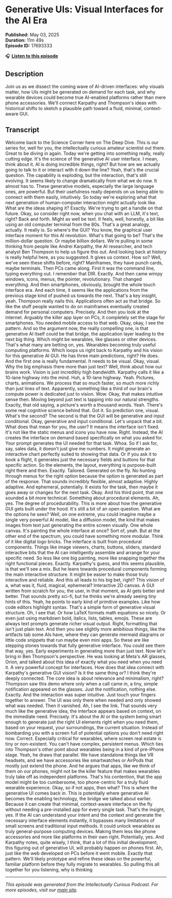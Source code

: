 # Generative UIs: Visual Interfaces for the AI Era

**Published:** May 03, 2025  
**Duration:** 11m 49s  
**Episode ID:** 17693333

🎧 **[Listen to this episode](https://intellectuallycurious.buzzsprout.com/2529712/episodes/17693333-generative-uis-visual-interfaces-for-the-ai-era)**

## Description

Join us as we dissect the coming wave of AI-driven interfaces: why visuals matter, how UIs might be generated on demand for each task, and why wearable devices could become true AI-enabled platforms rather than mere phone accessories. We'll connect Karpathy and Thompson's ideas with historical shifts to sketch a plausible path toward a fluid, minimal, context-aware GUI.

## Transcript

Welcome back to the Science Corner here on The Deep Dive. This is our series for, well for you, the intellectually curious amateur scientist out there. Great to be diving in again. Today we're getting into something really, really cutting edge. It's the science of the generative AI user interface. I mean, think about it. AI is doing incredible things, right? But how are we actually going to talk to it or interact with it down the line? Yeah, that's the crucial question. The capability is exploding, but the interaction, that's still evolving. It seems likely to change dramatically from what we do now. It almost has to. These generative models, especially the large language ones, are powerful. But their usefulness really depends on us being able to connect with them easily, intuitively. So today we're exploring what that next generation of human-computer interaction might actually look like. What are the ideas shaping it? Exactly. We're trying to get a handle on that future. Okay, so consider right now, when you chat with an LLM, it's text, right? Back and forth. Might as well be text. It feels, well, honestly, a bit like using an old computer terminal from the 80s. That's a great analogy, actually. It really is. So where's the GUI? You know, the graphical user interface moment for this AI revolution. What's that going to be? That's the million-dollar question. Or maybe billion dollars. We're pulling in some thinking from people like Andrei Karpathy, the AI researcher, and tech analyst Ben Thompson to help us figure this out. And looking back at history is really helpful here, as you suggested. It gives us context. How so? Well, we've seen these shifts before, right? Mainframes, they have punch cards, maybe terminals. Then PCs came along. First it was the command line, typing everything out. I remember that DIR. Exactly. And then came wimpy windows, icons, menus, the pointer, revolutionary. That changed everything. And then smartphones, obviously, brought the whole touch interface era. And each time, it seems like the applications from the previous stage kind of pushed us towards the next. That's a key insight, yeah. Thompson really nails this. Applications often act as that bridge. So like the stuff people wanted to do on mainframes eventually created demand for personal computers. Precisely. And then you look at the internet. Arguably the killer app layer on PCs, it completely set the stage for smartphones. You needed mobile access to that web. Okay, okay, I see the pattern. And so the argument now, the really compelling one, is that generative AI itself could be that bridge, the application layer leading to the next big thing. Which might be wearables, like glasses or other devices. That's what many are betting on, yes. Wearables becoming truly useful computing platforms. Which loops us right back to Karpathy and his vision for this generative AI GUI. He has three main predictions, right? He does. And the first one is really fundamental. It needs to be visual. Okay, visual. Why the big emphasis there more than just text? Well, think about how our brains work. Vision is just incredibly high bandwidth. Karpathy calls it like a 10-lane highway into the mind. Huh, a 10-lane highway. Yeah. Pictures, charts, animations. We process that so much faster, so much more richly than just lines of text. Apparently, something like a third of our brain's compute power is dedicated just to vision. Wow. Okay, that makes intuitive sense then. Moving beyond just text is tapping into our natural strengths. Exactly, that old saying, a picture's worth a thousand words. Yeah. There's some real cognitive science behind that. Got it. So prediction one, visual. What's the second? The second is that the GUI will be generative and input conditional. Okay, generative and input conditional. Let's unpack that a bit. What does that mean for you, the user? It means the interface isn't fixed. It's not like the static menus and icons you have now. Right. Instead, the AI creates the interface on demand based specifically on what you asked for. Your prompt generates the UI needed for that task. Whoa. So if I ask for, say, sales data, it doesn't just give me numbers. It might generate an interactive chart perfectly suited to showing that data. Or if you ask it to book a flight, it generates just the necessary fields and buttons for that specific action. So the elements, the layout, everything is purpose-built right there and then. Exactly. Tailored. Generated on the fly. No hunting through menus for the right option because the option is generated as part of the response. That sounds incredibly flexible, almost adaptive. Highly adaptive. And ephemeral, potentially. It exists for the task, then maybe it goes away or changes for the next task. Okay. And his third point, that one sounded a bit more technical. Something about procedural elements. Ah, yes. The degree of procedurability. This is more about how the generative GUI gets built under the hood. It's still a bit of an open question. What are the options he sees? Well, on one extreme, you could imagine maybe a single very powerful AI model, like a diffusion model, the kind that makes images from text just generating the entire screen visually. One whole canvas. It's painting the whole interface at once? Sort of, yeah. But at the other end of the spectrum, you could have something more modular. Think of it like digital logo bricks. The interface is built from procedural components. Things like image viewers, charts, buttons, sliders, standard interactive bits that the AI can intelligently assemble and arrange for your specific need. So less like one big painting, more like snapping together the right functional pieces. Exactly. Karpathy's guess, and this seems plausible, is that we'll see a mix. But he leans towards procedural components forming the main interactive structure. It might be easier to make those truly interactive and reliable. And this all leads to his big bet, right? This vision of a, what was it, fluid, magical, ephemeral? Interactive 2D canvas. A GUI written from scratch for you, the user, in that moment, as AI gets better and better. That sounds pretty sci-fi, but he thinks we're already seeing tiny hints of this. Yeah, he points to early kind of primitive examples. Like how code editors highlight syntax. That's a simple form of generative visual structure. Oh, I see that. Or how LaTeX formats math equations so nicely. Or even just using markdown bold, italics, lists, tables, emojis. These are always text prompts generate richer visual output. Right, formatting that isn't just plain text. And then you see slightly more ambitious things, like the artifacts tab some AIs have, where they can generate mermaid diagrams or little code snippets that run maybe even mini apps. So these are like stepping stones towards that fully generative interface. You could see them that way, yes. Early experiments in generating more than just text. Now let's bring in Ben Thompson's perspective. He was looking at Meta's AR glasses, Orion, and talked about this idea of exactly what you need when you need it. A very powerful concept for interfaces. How does that idea connect with Karpathy's generative GUI vision? Is it the same thing or? I think they're deeply connected. The core idea is about relevance and minimalism, right? Thompson saw this demo where only when a call came in, a tiny, simple notification appeared on the glasses. Just the notification, nothing else. Exactly. And the interaction was super intuitive. Just touch your fingers together to answer. The UI was only there when needed and only showed what was needed. Then it vanished. Ah, I see the link. That sounds very much like the generative idea, the interface appears based on context, on the immediate need. Precisely. It's about the AI or the system being smart enough to generate just the right UI elements right when you need them, based on your request, your surroundings, the current situation. Instead of bombarding you with a screen full of potential options you don't need right now. Correct. Especially critical for wearables, where screen real estate is tiny or non-existent. You can't have complex, persistent menus. Which ties into Thompson's other point about wearables being in a kind of pre-iPhone stage. Yeah, he draws that parallel. We have standalone things like VR headsets, and we have accessories like smartwatches or AirPods that mostly just extend the phone. And he argues that apps, like we think of them on our phones, might not be the killer feature that makes wearables truly take off as independent platforms. That's his contention, that the app model might be too cumbersome, too phone-centric for a truly fluid wearable experience. Okay, so if not apps, then what? This is where the generative UI comes back in. This is potentially where generative AI becomes the enabling technology, the bridge we talked about earlier. Because it can create that minimal, context-aware interface on the fly without needing a pre-installed app for every single task. That's the insight, yes. If the AI can understand your intent and the context and generate the necessary interface elements instantly, it bypasses many limitations of small screens and traditional input methods. It could unlock wearables as truly general-purpose computing devices. Making them less like phone accessories and more like platforms in their own right. Potentially, yes. And Karpathy notes, quite wisely, I think, that a lot of this initial development, this figuring out of generative UI, will probably happen on phones first. Ah, just like the web developed on PCs before it went mobile. Exactly that pattern. We'll likely prototype and refine these ideas on the powerful, familiar platform before they fully migrate to wearables. So pulling this all together for you listening, why is thinking

---
*This episode was generated from the Intellectually Curious Podcast. For more episodes, visit our [main site](https://intellectuallycurious.buzzsprout.com).*
